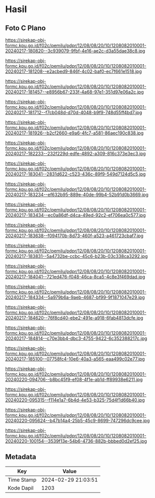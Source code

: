 # Hasil

## Foto C Plano

https://sirekap-obj-formc.kpu.go.id/f02c/pemilu/pdpr/12/08/08/20/10/1208082010001-20240217-180820--3c939079-9fbf-4e16-ae2c-d3a55dae38c8.jpg

https://sirekap-obj-formc.kpu.go.id/f02c/pemilu/pdpr/12/08/08/20/10/1208082010001-20240217-181208--e2acbed9-846f-4c02-baf0-ec7f661e1518.jpg

https://sirekap-obj-formc.kpu.go.id/f02c/pemilu/pdpr/12/08/08/20/10/1208082010001-20240217-181457--e8956b67-233f-4a68-97e1-351d97e06a2c.jpg

https://sirekap-obj-formc.kpu.go.id/f02c/pemilu/pdpr/12/08/08/20/10/1208082010001-20240217-181712--f7cb048d-d70d-4048-b9f9-748d55ff4bd7.jpg

https://sirekap-obj-formc.kpu.go.id/f02c/pemilu/pdpr/12/08/08/20/10/1208082010001-20240217-181926--b2cf2660-e9a6-4fc7-a581-86aec190c838.jpg

https://sirekap-obj-formc.kpu.go.id/f02c/pemilu/pdpr/12/08/08/20/10/1208082010001-20240217-182233--232f229d-edfe-4892-a309-816c373e3ec3.jpg

https://sirekap-obj-formc.kpu.go.id/f02c/pemilu/pdpr/12/08/08/20/10/1208082010001-20240217-183041--2831d622-c523-436c-89f9-549d7124d5c5.jpg

https://sirekap-obj-formc.kpu.go.id/f02c/pemilu/pdpr/12/08/08/20/10/1208082010001-20240217-183234--ef632b95-889e-40de-99b4-52b91d0b3669.jpg

https://sirekap-obj-formc.kpu.go.id/f02c/pemilu/pdpr/12/08/08/20/10/1208082010001-20240217-183434--ec0a86df-d4ca-49ed-92c2-ef706ea0c577.jpg

https://sirekap-obj-formc.kpu.go.id/f02c/pemilu/pdpr/12/08/08/20/10/1208082010001-20240217-183638--f094170b-8d73-460f-a523-a461723cbaf7.jpg

https://sirekap-obj-formc.kpu.go.id/f02c/pemilu/pdpr/12/08/08/20/10/1208082010001-20240217-183831--5a4732be-ccbc-45c6-b23b-03c338ca3292.jpg

https://sirekap-obj-formc.kpu.go.id/f02c/pemilu/pdpr/12/08/08/20/10/1208082010001-20240217-184041--721ed476-f048-46ca-8ca5-4c8e3f469dad.jpg

https://sirekap-obj-formc.kpu.go.id/f02c/pemilu/pdpr/12/08/08/20/10/1208082010001-20240217-184334--5a979b6a-9aeb-4687-bf99-9f1871047e29.jpg

https://sirekap-obj-formc.kpu.go.id/f02c/pemilu/pdpr/12/08/08/20/10/1208082010001-20240217-184620--76f8cd40-ebe2-491e-a918-6fab4813dcfe.jpg

https://sirekap-obj-formc.kpu.go.id/f02c/pemilu/pdpr/12/08/08/20/10/1208082010001-20240217-184814--c70e3bb4-dbc3-4755-9422-6c352388217c.jpg

https://sirekap-obj-formc.kpu.go.id/f02c/pemilu/pdpr/12/08/08/20/10/1208082010001-20240217-185100--07758fc4-10e6-40a3-a565-eaa499c02e77.jpg

https://sirekap-obj-formc.kpu.go.id/f02c/pemilu/pdpr/12/08/08/20/10/1208082010001-20240220-094706--b8bc45f9-ef08-4f1e-ab1d-ff89938e6211.jpg

https://sirekap-obj-formc.kpu.go.id/f02c/pemilu/pdpr/12/08/08/20/10/1208082010001-20240220-095315--f114e1a7-6b4d-4e53-b325-75d4f1d66b40.jpg

https://sirekap-obj-formc.kpu.go.id/f02c/pemilu/pdpr/12/08/08/20/10/1208082010001-20240220-095624--b47b14a4-25b5-45c9-8699-747296dc9cee.jpg

https://sirekap-obj-formc.kpu.go.id/f02c/pemilu/pdpr/12/08/08/20/10/1208082010001-20240220-100154--3539f13e-54b6-4736-882b-bbbed0d2ef25.jpg


## Metadata

| Key        | Value               |
| ---------- | ------------------- |
| Time Stamp | 2024-02-29 21:03:51 |
| Kode Dapil | 1203                |



